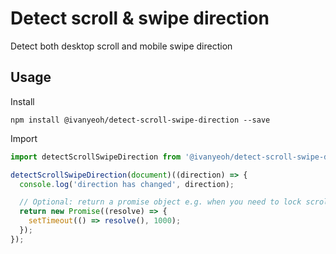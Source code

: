# Detect scroll & swipe direction

Detect both desktop scroll and mobile swipe direction

## Usage

Install

```
npm install @ivanyeoh/detect-scroll-swipe-direction --save
```

Import

```javascript
import detectScrollSwipeDirection from '@ivanyeoh/detect-scroll-swipe-direction';

detectScrollSwipeDirection(document)((direction) => {
  console.log('direction has changed', direction);

  // Optional: return a promise object e.g. when you need to lock scroll until an animation complete
  return new Promise((resolve) => {
    setTimeout(() => resolve(), 1000);
  });
});
```
